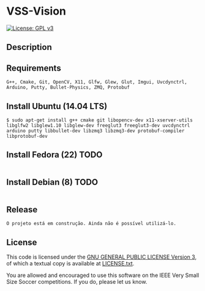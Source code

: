 VSS-Vision 
==========

[![License: GPL v3](https://img.shields.io/badge/License-GPL%20v3-blue.svg)][gpl3]

Description
-----------


Requirements
------------
```
G++, Cmake, Git, OpenCV, X11, Glfw, Glew, Glut, Imgui, Uvcdynctrl, Arduino, Putty, Bullet-Physics, ZMQ, Protobuf
```

**Install** Ubuntu (14.04 LTS)
------------------------------
```
$ sudo apt-get install g++ cmake git libopencv-dev x11-xserver-utils libglfw2 libglew1.10 libglew-dev freeglut3 freeglut3-dev uvcdynctrl arduino putty libbullet-dev libzmq3 libzmq3-dev protobuf-compiler libprotobuf-dev
```

**Install** Fedora (22) **TODO**
--------------------------------
```

```

**Install** Debian (8) **TODO**
-------------------------------
```

```

Release
-------
```
O projeto está em construção. Ainda não é possível utilizá-lo.

```

License
-------

This code is licensed under the [GNU GENERAL PUBLIC LICENSE Version 3][gpl3], of which a textual copy is available at [LICENSE.txt](LICENSE.txt).

You are allowed and encouraged to use this software on the IEEE Very Small Size Soccer competitions.  If you do, please let us know.

[gpl3]: http://www.gnu.org/licenses/gpl-3.0/
[sirface]: https://www.facebook.com/sirlab.faeterj/

